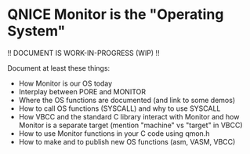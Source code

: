 QNICE Monitor is the "Operating System"
=======================================

!! DOCUMENT IS WORK-IN-PROGRESS (WIP) !!

Document at least these things:

* How Monitor is our OS today
* Interplay between PORE and MONITOR
* Where the OS functions are documented (and link to some demos)
* How to call OS functions (SYSCALL) and why to use SYSCALL
* How VBCC and the standard C library interact with Monitor and how
  Monitor is a separate target (mention "machine" vs "target" in VBCC)
* How to use Monitor functions in your C code using qmon.h
* How to make and to publish new OS functions (asm, VASM, VBCC)
